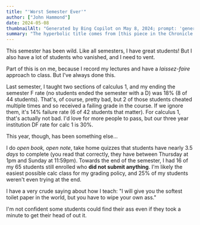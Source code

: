 ```yaml
---
title: "'Worst Semester Ever'"
author: ["John Hammond"]
date: 2024-05-08
thumbnailAlt: "Generated by Bing Copilot on May 8, 2024; prompt: 'generate an image of students not paying attention in a college classroom'"
summary: "The hyperbolic title comes from [this piece in the Chronicle of Higher Education](https://www.chronicle.com/article/admin-101-how-to-help-professors-in-their-worst-semester-ever)."
---
```


This semester has been wild.  Like all semesters, I have great students! But I also have a lot of students who vanished, and I need to vent.

Part of this is on me, because I record my lectures and have a *laissez-faire* approach to class. But I've always done this.

Last semester, I taught two sections of calculus 1, and my ending the semester F rate (no students ended the semester with a D) was 18% (8 of 44 students).  That's, of course, pretty bad, but 2 of those students cheated multiple times and so received a failing grade in the course. If we ignore them,  it's 14% failure rate (6 of 42 students that matter). For calculus 1, that's actually not bad.  I'd love for more people to pass, but our three year institution DF rate for calc 1 is 30%.

This year, though, has been something else...

I do *open book, open note*, take home quizzes that students have nearly 3.5 *days* to complete (you read that correctly, they have between  Thursday at 1pm and Sunday at 11:59pm). Towards the end of the semester, I had 16 of my 65 students still enrolled who **did not submit anything**.  I'm likely the easiest possible calc class for my grading policy, and 25% of my students weren't even trying at the end.

I have a very crude saying about how I teach: "I will give you the softest toilet paper in the world, but you have to wipe your own ass."

I'm not confident some students could find their ass even if they took a minute to get their head of out it. 


